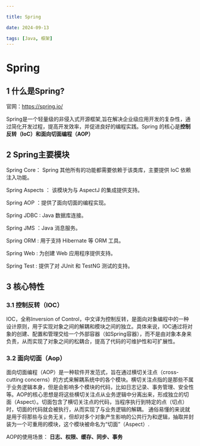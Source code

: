 ```yaml
---

title: Spring

date: 2024-09-13

tags: [Java, 框架]
---
```


 

# Spring

 

## 1 什么是Spring?

官网：https://spring.io/

Spring是一个轻量级的非侵入式开源框架,旨在解决企业级应用开发的复杂性，通过简化开发过程，提高开发效率，并促进良好的编程实践。Spring 的核心是**控制反转（IoC）**和**面向切面编程（AOP）**

## 2 Spring主要模块

Spring Core： Spring 其他所有的功能都需要依赖于该类库，主要提供 IoC 依赖注入功能。

Spring Aspects ： 该模块为与 AspectJ 的集成提供支持。

Spring AOP ：提供了面向切面的编程实现。

Spring JDBC : Java 数据库连接。

Spring JMS ：Java 消息服务。

Spring ORM : 用于支持 Hibernate 等 ORM 工具。

Spring Web : 为创建 Web 应用程序提供支持。

Spring Test : 提供了对 JUnit 和 TestNG 测试的支持。

## 3 核心特性

### 3.1 控制反转（IOC）

IOC，全称Inversion of Control，中文译为控制反转，是面向对象编程中的一种设计原则，用于实现对象之间的解耦和模块之间的独立。具体来说，IOC通过将对象的创建、配置和管理交给一个外部容器（如Spring容器），而不是由对象本身来负责，从而实现了对象之间的松耦合，提高了代码的可维护性和可扩展性。

### 3.2 面向切面（Aop）

面向切面编程（AOP）是一种软件开发范式，旨在通过横切关注点（cross-cutting concerns）的方式来解耦系统中的各个模块。横切关注点指的是那些不属于业务逻辑本身，但是会影响多个模块的代码，比如日志记录、事务管理、安全性等。AOP的核心思想是将这些横切关注点从业务逻辑中分离出来，形成独立的切面（Aspect）。切面包含了横切关注点的代码，当程序执行到特定的点（切点）时，切面的代码就会被执行，从而实现了与业务逻辑的解耦。
通俗易懂的来说就是用于将那些与业务无关，但却对多个对象产生影响的公共行为和逻辑，抽取并封装为一个可重用的模块，这个模块被命名为“切面”（Aspect）. 

AOP的使用场景： **日志、权限、缓存、同步、事务**